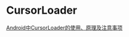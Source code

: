 # CursorLoader

[Android中CursorLoader的使用、原理及注意事项](https://blog.csdn.net/Mr_Gintoki/article/details/50601094)
